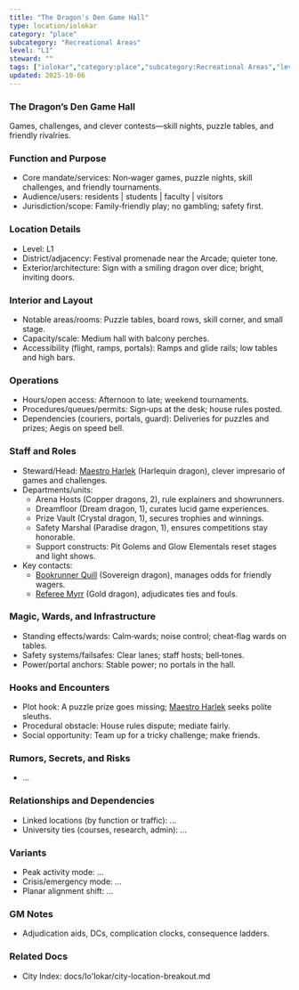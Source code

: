 ```yaml
---
title: "The Dragon's Den Game Hall"
type: location/iolokar
category: "place"
subcategory: "Recreational Areas"
level: "L1"
steward: ""
tags: ["iolokar","category:place","subcategory:Recreational Areas","level:L1"]
updated: 2025-10-06
---
```

### The Dragon’s Den Game Hall

Games, challenges, and clever contests—skill nights, puzzle tables, and friendly rivalries.

### Function and Purpose

- Core mandate/services: Non‑wager games, puzzle nights, skill challenges, and friendly tournaments.
- Audience/users: residents | students | faculty | visitors
- Jurisdiction/scope: Family‑friendly play; no gambling; safety first.

### Location Details

- Level: L1
- District/adjacency: Festival promenade near the Arcade; quieter tone.
- Exterior/architecture: Sign with a smiling dragon over dice; bright, inviting doors.

### Interior and Layout

- Notable areas/rooms: Puzzle tables, board rows, skill corner, and small stage.
- Capacity/scale: Medium hall with balcony perches.
- Accessibility (flight, ramps, portals): Ramps and glide rails; low tables and high bars.

### Operations

- Hours/open access: Afternoon to late; weekend tournaments.
- Procedures/queues/permits: Sign‑ups at the desk; house rules posted.
- Dependencies (couriers, portals, guard): Deliveries for puzzles and prizes; Aegis on speed bell.

### Staff and Roles

- Steward/Head: [Maestro Harlek](../People/maestro-harlek.md) (Harlequin dragon), clever impresario of games and challenges.
- Departments/units:
  - Arena Hosts (Copper dragons, 2), rule explainers and showrunners.
  - Dreamfloor (Dream dragon, 1), curates lucid game experiences.
  - Prize Vault (Crystal dragon, 1), secures trophies and winnings.
  - Safety Marshal (Paradise dragon, 1), ensures competitions stay honorable.
  - Support constructs: Pit Golems and Glow Elementals reset stages and light shows.
- Key contacts:
  - [Bookrunner Quill](../People/bookrunner-quill.md) (Sovereign dragon), manages odds for friendly wagers.
  - [Referee Myrr](../People/referee-myrr.md) (Gold dragon), adjudicates ties and fouls.

### Magic, Wards, and Infrastructure

- Standing effects/wards: Calm‑wards; noise control; cheat‑flag wards on tables.
- Safety systems/failsafes: Clear lanes; staff hosts; bell‑tones.
- Power/portal anchors: Stable power; no portals in the hall.

### Hooks and Encounters

- Plot hook: A puzzle prize goes missing; [Maestro Harlek](../People/maestro-harlek.md) seeks polite sleuths.
- Procedural obstacle: House rules dispute; mediate fairly.
- Social opportunity: Team up for a tricky challenge; make friends.

### Rumors, Secrets, and Risks

- ...

### Relationships and Dependencies

- Linked locations (by function or traffic): ...
- University ties (courses, research, admin): ...

### Variants

- Peak activity mode: ...
- Crisis/emergency mode: ...
- Planar alignment shift: ...

### GM Notes

- Adjudication aids, DCs, complication clocks, consequence ladders.

### Related Docs

- City Index: docs/Io'lokar/city-location-breakout.md

